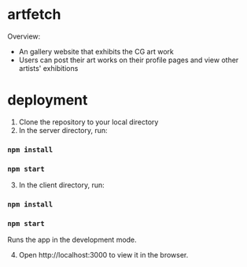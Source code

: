 # artfetch

Overview:
- An gallery website that exhibits the CG art work
- Users can post their art works on their profile pages and view other artists' exhibitions

# deployment
1. Clone the repository to your local directory
2. In the server directory, run:
### `npm install`
### `npm start`

3. In the client directory, run:
### `npm install`
### `npm start`
Runs the app in the development mode.

4. Open http://localhost:3000 to view it in the browser.






